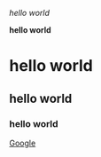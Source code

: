 _hello world_

**hello world**


# hello world

## hello world

### hello world

[Google](https://google.com)



